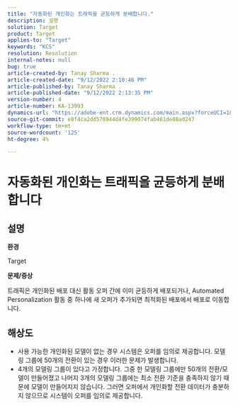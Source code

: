 ```yaml
---
title: "자동화된 개인화는 트래픽을 균등하게 분배합니다."
description: 설명
solution: Target
product: Target
applies-to: "Target"
keywords: "KCS"
resolution: Resolution
internal-notes: null
bug: true
article-created-by: Tanay Sharma .
article-created-date: "9/12/2022 2:10:46 PM"
article-published-by: Tanay Sharma .
article-published-date: "9/12/2022 2:13:35 PM"
version-number: 4
article-number: KA-13993
dynamics-url: "https://adobe-ent.crm.dynamics.com/main.aspx?forceUCI=1&pagetype=entityrecord&etn=knowledgearticle&id=e6ab04b1-a432-ed11-9db1-002248086735"
source-git-commit: e8f4ca2dd578944d4fe399074fab461de88ad247
workflow-type: tm+mt
source-wordcount: '125'
ht-degree: 4%

---
```


# 자동화된 개인화는 트래픽을 균등하게 분배합니다

## 설명


<b>환경</b>

Target



<b>문제/증상</b>

트래픽은 개인화된 배포 대신 활동 오퍼 간에 이미 균등하게 배포되거나, Automated Personalization 활동 중 하나에 새 오퍼가 추가되면 최적화된 배포에서 배포로 이동합니다.


## 해상도


- 사용 가능한 개인화된 모델이 없는 경우 시스템은 오퍼를 임의로 제공합니다. 모델링 그룹에 50개의 전환이 있는 경우 이러한 문제가 발생합니다.
- 4개의 모델링 그룹이 있다고 가정합니다. 그중 한 모델링 그룹에만 50개의 전환/모델이 만들어졌고 나머지 3개의 모델링 그룹에는 최소 전환 기준을 충족하지 않기 때문에 모델이 만들어지지 않습니다. 그러면 오퍼에서 개인화할 전환 데이터가 충분하지 않으므로 시스템이 오퍼를 임의로 제공합니다.

